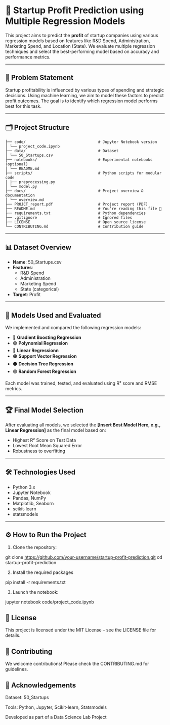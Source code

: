 
# 🚀 Startup Profit Prediction using Multiple Regression Models

This project aims to predict the **profit** of startup companies using various regression models based on features like R&D Spend, Administration, Marketing Spend, and Location (State). We evaluate multiple regression techniques and select the best-performing model based on accuracy and performance metrics.

---

## 🧠 Problem Statement

Startup profitability is influenced by various types of spending and strategic decisions. Using machine learning, we aim to model these factors to predict profit outcomes. The goal is to identify which regression model performs best for this task.

---

## 🗂 Project Structure

```startup-profit-prediction/
├── code/                                # Jupyter Notebook version
│ └── project_code.ipynb
├── data/                                # Dataset
│ └── 50_Startups.csv
├── notebooks/                           # Experimental notebooks (optional)
│ └── README.md
├── scripts/                             # Python scripts for modular code
│ ├── preprocessing.py
│ └── model.py
├── docs/                                # Project overview & documentation
│ └── overview.md
├── PROJCT_report.pdf                    # Project report (PDF)
├── README.md                            # You're reading this file 📘
├── requirements.txt                     # Python dependencies
├── .gitignore                           # Ignored files
├── LICENSE                              # Open source license
└── CONTRIBUTING.md                      # Contribution guide
```

---

## 📊 Dataset Overview

- **Name**: 50_Startups.csv  
- **Features**:
  - R&D Spend
  - Administration
  - Marketing Spend
  - State (categorical)
- **Target**: Profit

---

## 🧪 Models Used and Evaluated

We implemented and compared the following regression models:

- 🔵 **Gradient Boosting Regression**
- 🟢 **Polynomial Regression**
- 🔴 **Linear Regressionn**
- 🟠 **Support Vector Regression**
- ⚫ **Decision Tree Regression**
- 🟣 **Random Forest Regression**

Each model was trained, tested, and evaluated using R² score and RMSE metrics.

---

## 🏆 Final Model Selection

After evaluating all models, we selected the **[Insert Best Model Here, e.g., Linear Regression]** as the final model based on:

- Highest R² Score on Test Data
- Lowest Root Mean Squared Error
- Robustness to overfitting

---

## 🛠️ Technologies Used

- Python 3.x
- Jupyter Notebook
- Pandas, NumPy
- Matplotlib, Seaborn
- scikit-learn
- statsmodels

---

## ⚙️ How to Run the Project

1. Clone the repository:

  git clone https://github.com/your-username/startup-profit-prediction.git
  cd startup-profit-prediction

2. Install the required packages

  pip install -r requirements.txt

3. Launch the notebook:

  jupyter notebook code/project_code.ipynb

## 📄 License
This project is licensed under the MIT License – see the LICENSE file for details.

## 🤝 Contributing
We welcome contributions! Please check the CONTRIBUTING.md for guidelines.

## 🙏 Acknowledgements
Dataset: 50_Startups

Tools: Python, Jupyter, Scikit-learn, Statsmodels

Developed as part of a Data Science Lab Project


